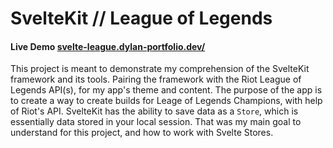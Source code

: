 # SvelteKit // League of Legends

#### Live Demo [svelte-league.dylan-portfolio.dev/](svelte-league.dylan-portfolio.dev/)

This project is meant to demonstrate my comprehension of the SvelteKit framework and its tools. Pairing the framework with the Riot League of Legends API(s), for my app's theme and content. The purpose of the app is to create a way to create builds for Leage of Legends Champions, with help of Riot's API. SvelteKit has the ability to save data as a `Store`, which is essentially data stored in your local session. That was my main goal to understand for this project, and how to work with Svelte Stores. 